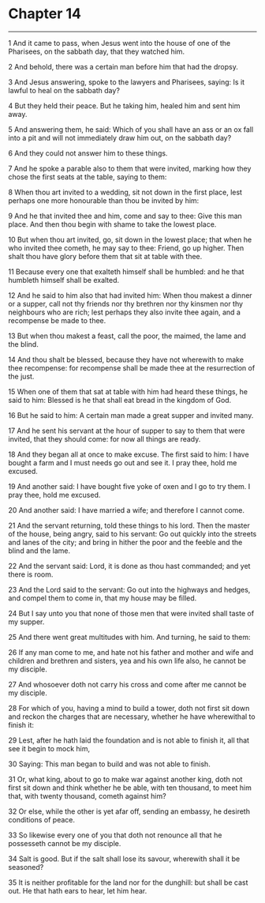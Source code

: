 # Chapter 14

***

1 And it came to pass, when Jesus went into the house of one of the Pharisees, on the sabbath day, that they watched him.

2 And behold, there was a certain man before him that had the dropsy.

3 And Jesus answering, spoke to the lawyers and Pharisees, saying: Is it lawful to heal on the sabbath day?

4 But they held their peace. But he taking him, healed him and sent him away.

5 And answering them, he said: Which of you shall have an ass or an ox fall into a pit and will not immediately draw him out, on the sabbath day?

6 And they could not answer him to these things.

7 And he spoke a parable also to them that were invited, marking how they chose the first seats at the table, saying to them:

8 When thou art invited to a wedding, sit not down in the first place, lest perhaps one more honourable than thou be invited by him:

9 And he that invited thee and him, come and say to thee: Give this man place. And then thou begin with shame to take the lowest place.

10 But when thou art invited, go, sit down in the lowest place; that when he who invited thee cometh, he may say to thee: Friend, go up higher. Then shalt thou have glory before them that sit at table with thee.

11 Because every one that exalteth himself shall be humbled: and he that humbleth himself shall be exalted.

12 And he said to him also that had invited him: When thou makest a dinner or a supper, call not thy friends nor thy brethren nor thy kinsmen nor thy neighbours who are rich; lest perhaps they also invite thee again, and a recompense be made to thee.

13 But when thou makest a feast, call the poor, the maimed, the lame and the blind.

14 And thou shalt be blessed, because they have not wherewith to make thee recompense: for recompense shall be made thee at the resurrection of the just.

15 When one of them that sat at table with him had heard these things, he said to him: Blessed is he that shall eat bread in the kingdom of God.

16 But he said to him: A certain man made a great supper and invited many.

17 And he sent his servant at the hour of supper to say to them that were invited, that they should come: for now all things are ready.

18 And they began all at once to make excuse. The first said to him: I have bought a farm and I must needs go out and see it. I pray thee, hold me excused.

19 And another said: I have bought five yoke of oxen and I go to try them. I pray thee, hold me excused.

20 And another said: I have married a wife; and therefore I cannot come.

21 And the servant returning, told these things to his lord. Then the master of the house, being angry, said to his servant: Go out quickly into the streets and lanes of the city; and bring in hither the poor and the feeble and the blind and the lame.

22 And the servant said: Lord, it is done as thou hast commanded; and yet there is room.

23 And the Lord said to the servant: Go out into the highways and hedges, and compel them to come in, that my house may be filled.

24 But I say unto you that none of those men that were invited shall taste of my supper.

25 And there went great multitudes with him. And turning, he said to them:

26 If any man come to me, and hate not his father and mother and wife and children and brethren and sisters, yea and his own life also, he cannot be my disciple.

27 And whosoever doth not carry his cross and come after me cannot be my disciple.

28 For which of you, having a mind to build a tower, doth not first sit down and reckon the charges that are necessary, whether he have wherewithal to finish it:

29 Lest, after he hath laid the foundation and is not able to finish it, all that see it begin to mock him,

30 Saying: This man began to build and was not able to finish.

31 Or, what king, about to go to make war against another king, doth not first sit down and think whether he be able, with ten thousand, to meet him that, with twenty thousand, cometh against him?

32 Or else, while the other is yet afar off, sending an embassy, he desireth conditions of peace.

33 So likewise every one of you that doth not renounce all that he possesseth cannot be my disciple.

34 Salt is good. But if the salt shall lose its savour, wherewith shall it be seasoned?

35 It is neither profitable for the land nor for the dunghill: but shall be cast out. He that hath ears to hear, let him hear.


